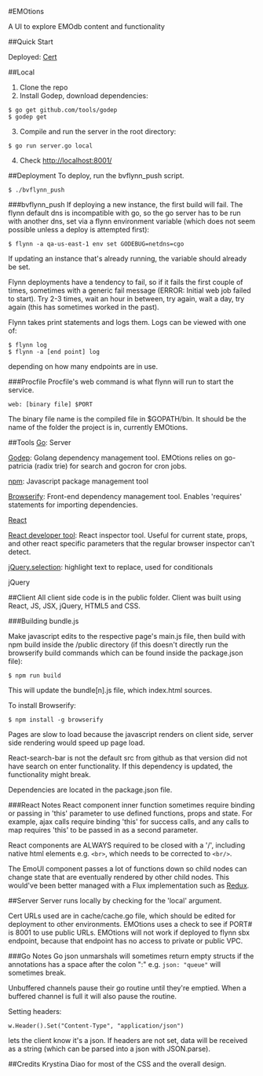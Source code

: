 #EMOtions

A UI to explore EMOdb content and functionality

##Quick Start

Deployed:
[Cert](http://emotions.flynn-qa-us-east-1.nexus.bazaarvoice.com/)

##Local

1. Clone the repo
2. Install Godep, download dependencies:
```
$ go get github.com/tools/godep
$ godep get 
```
3. Compile and run the server in the root directory:
```
$ go run server.go local
```
4. Check [http://localhost:8001/](http://localhost:8001/)


##Deployment
To deploy, run the bvflynn_push script.
```
$ ./bvflynn_push
```
###bvflynn_push
If deploying a new instance, the first build will fail. The flynn default dns is incompatible with go, so the go server has to be run with another dns, set via a flynn environment variable (which does not seem possible unless a deploy is attempted first):

```
$ flynn -a qa-us-east-1 env set GODEBUG=netdns=cgo
```

If updating an instance that's already running, the variable should already be set.

Flynn deployments have a tendency to fail, so if it fails the first couple of times, sometimes with a generic fail message (ERROR: Initial web job failed to start). Try 2-3 times, wait an hour in between, try again, wait a day, try again (this has sometimes worked in the past). 

Flynn takes print statements and logs them. Logs can be viewed with one of:

```
$ flynn log
$ flynn -a [end point] log
``` 
depending on how many endpoints are in use. 

###Procfile 
Procfile's web command is what flynn will run to start the service. 
```
web: [binary file] $PORT
```
The binary file name is the compiled file in $GOPATH/bin. It should be the name of the folder the project is in, currently EMOtions. 


##Tools 
[Go](https://golang.org/doc/install): Server 

[Godep](https://github.com/tools/godep): Golang dependency management tool. EMOtions relies on go-patricia (radix trie) for search and gocron for cron jobs. 

[npm](https://docs.npmjs.com/cli/install): Javascript package management tool

[Browserify](http://browserify.org/): Front-end dependency management tool. Enables 'requires' statements for importing dependencies.

[React](https://facebook.github.io/react/)

[React developer tool](https://chrome.google.com/webstore/detail/react-developer-tools/fmkadmapgofadopljbjfkapdkoienihi): React inspector tool. Useful for current state, props, and other react specific parameters that the regular browser inspector can't detect. 

[jQuery.selection](http://madapaja.github.io/jquery.selection/): highlight text to replace, used for conditionals 

jQuery


##Client 
All client side code is in the public folder. Client was built using React, JS, JSX, jQuery, HTML5 and CSS. 

###Building bundle.js

Make javascript edits to the respective page's main.js file, then build with npm build inside the /public directory (if this doesn't directly run the browserify build commands which can be found inside the package.json file):

```
$ npm run build
```

This will update the bundle[n].js file, which index.html sources. 

To install Browserify:
```
$ npm install -g browserify
```

Pages are slow to load because the javascript renders on client side, server side rendering would speed up page load. 

React-search-bar is not the default src from github as that version did not have search on enter functionality. If this dependency is updated, the functionality might break. 

Dependencies are located in the package.json file. 

###React Notes
React component inner function sometimes require binding or passing in 'this' parameter to use defined functions, props and state. For example, ajax calls require binding 'this' for success calls, and any calls to map requires 'this' to be passed in as a second parameter. 

React components are ALWAYS required to be closed with a '/', including native html elements e.g. `<br>`, which needs to be corrected to `<br/>`. 

The EmoUI component passes a lot of functions down so child nodes can change state that are eventually rendered by other child nodes. This would've been better managed with a Flux implementation such as [Redux](https://github.com/reactjs/redux).


##Server
Server runs locally by checking for the 'local' argument. 

Cert URLs used are in cache/cache.go file, which should be edited for deployment to other environments. EMOtions uses a check to see if PORT# is 8001 to use public URLs. EMOtions will not work if deployed to flynn sbx endpoint, because that endpoint has no access to private or public VPC. 

###Go Notes
Go json unmarshals will sometimes return empty structs if the annotations has a space after the colon ":" e.g. `json: "queue"` will sometimes break.

Unbuffered channels pause their go routine until they're emptied. When a buffered channel is full it will also pause the routine.

Setting headers:
```
w.Header().Set("Content-Type", "application/json")
```
lets the client know it's a json. If headers are not set, data will be received as a string (which can be parsed into a json with JSON.parse). 


##Credits
Krystina Diao for most of the CSS and the overall design.
